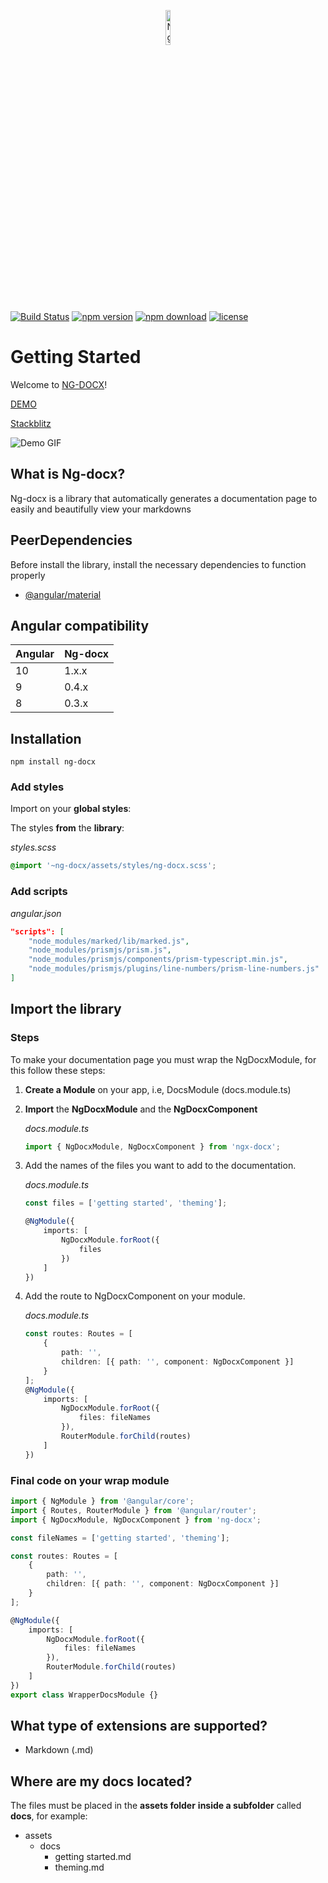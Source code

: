 <p align="center">
    <img  alt="Ng-Docx Logo"src="https://raw.githubusercontent.com/CarlosTenorio/ng-docx/master/projects/ng-docx-sandbox/src/assets/images/NG_DOCX_icon.png"  width="12%">
</p>

[![Build Status](https://travis-ci.com/CarlosTenorio/ng-docx.svg?branch=master)](https://travis-ci.com/CarlosTenorio/ng-docx)
[![npm version](https://img.shields.io/npm/v/ng-docx?style=flat)](https://www.npmjs.com/package/ng-docx)
[![npm download](https://img.shields.io/npm/dm/ng-docx)](https://www.npmjs.com/package/ng-docx)
[![license](https://img.shields.io/npm/l/ng-docx)](https://www.npmjs.com/package/ng-docx)

# Getting Started

Welcome to [NG-DOCX](https://ngdocx.herokuapp.com)!

[DEMO](https://ngdocx.herokuapp.com/docs)

[Stackblitz](https://stackblitz.com/edit/ng-docx-demo)

![Demo GIF](https://raw.githubusercontent.com/CarlosTenorio/ng-docx/master/projects/ng-docx-sandbox/src/assets/images/promo_gif.gif)

## What is Ng-docx?

Ng-docx is a library that automatically generates a documentation page to easily and beautifully view your markdowns

## PeerDependencies

Before install the library, install the necessary dependencies to function properly

-   [@angular/material](https://www.npmjs.com/package/@angular/material)

## Angular compatibility

| Angular | Ng-docx |
| ------- | ------- |
| 10      | 1.x.x   |
| 9       | 0.4.x   |
| 8       | 0.3.x   |

## Installation

```
npm install ng-docx
```

### Add styles

Import on your **global styles**:

The styles **from** the **library**:

_styles.scss_

```css
@import '~ng-docx/assets/styles/ng-docx.scss';
```

### Add scripts

_angular.json_

```json
"scripts": [
    "node_modules/marked/lib/marked.js",
    "node_modules/prismjs/prism.js",
    "node_modules/prismjs/components/prism-typescript.min.js",
    "node_modules/prismjs/plugins/line-numbers/prism-line-numbers.js"
]
```

## Import the library

### Steps

To make your documentation page you must wrap the NgDocxModule, for this follow these steps:

1. **Create a Module** on your app, i.e, DocsModule (docs.module.ts)
2. **Import** the **NgDocxModule** and the **NgDocxComponent**

    _docs.module.ts_

    ```typescript
    import { NgDocxModule, NgDocxComponent } from 'ngx-docx';
    ```

3. Add the names of the files you want to add to the documentation.

    _docs.module.ts_

    ```typescript
    const files = ['getting started', 'theming'];

    @NgModule({
        imports: [
            NgDocxModule.forRoot({
                files
            })
        ]
    })
    ```

4. Add the route to NgDocxComponent on your module.

    _docs.module.ts_

    ```typescript
    const routes: Routes = [
        {
            path: '',
            children: [{ path: '', component: NgDocxComponent }]
        }
    ];
    @NgModule({
        imports: [
            NgDocxModule.forRoot({
                files: fileNames
            }),
            RouterModule.forChild(routes)
        ]
    })
    ```

### Final code on your wrap module

```typescript
import { NgModule } from '@angular/core';
import { Routes, RouterModule } from '@angular/router';
import { NgDocxModule, NgDocxComponent } from 'ng-docx';

const fileNames = ['getting started', 'theming'];

const routes: Routes = [
    {
        path: '',
        children: [{ path: '', component: NgDocxComponent }]
    }
];

@NgModule({
    imports: [
        NgDocxModule.forRoot({
            files: fileNames
        }),
        RouterModule.forChild(routes)
    ]
})
export class WrapperDocsModule {}
```

## What type of extensions are supported?

-   Markdown (.md)

## Where are my docs located?

The files must be placed in the **assets folder** **inside a subfolder** called **docs**, for example:

-   assets
    -   docs
        -   getting started.md
        -   theming.md
